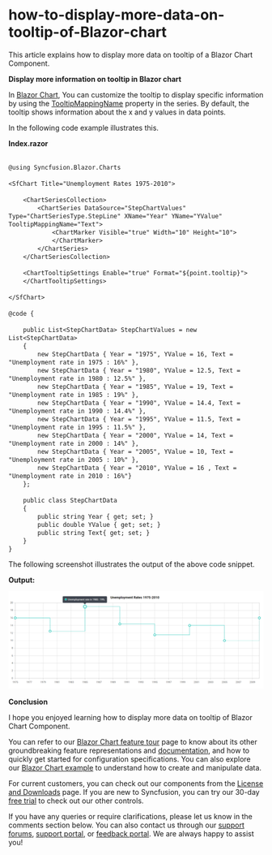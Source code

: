 # how-to-display-more-data-on-tooltip-of-Blazor-chart

This article explains how to display more data on tooltip of a Blazor Chart Component.

**Display more information on tooltip in Blazor chart**

In [Blazor Chart](https://www.syncfusion.com/blazor-components/blazor-charts), You can customize the tooltip  to display specific information by using the [TooltipMappingName](https://help.syncfusion.com/cr/blazor/Syncfusion.Blazor.Charts.ChartSeries.html#Syncfusion_Blazor_Charts_ChartSeries_TooltipMappingName) property in the series. By default, the tooltip shows information about the x and y values in data points.

In the following code example illustrates this. 

**Index.razor**

```cshtml

@using Syncfusion.Blazor.Charts

<SfChart Title="Unemployment Rates 1975-2010">

    <ChartSeriesCollection>
        <ChartSeries DataSource="StepChartValues" Type="ChartSeriesType.StepLine" XName="Year" YName="YValue" TooltipMappingName="Text">
            <ChartMarker Visible="true" Width="10" Height="10">
            </ChartMarker>
        </ChartSeries>
    </ChartSeriesCollection>

    <ChartTooltipSettings Enable="true" Format="${point.tooltip}">        
    </ChartTooltipSettings>

</SfChart>

@code {

    public List<StepChartData> StepChartValues = new List<StepChartData>
    {
        new StepChartData { Year = "1975", YValue = 16, Text = "Unemployment rate in 1975 : 16%" },
        new StepChartData { Year = "1980", YValue = 12.5, Text = "Unemployment rate in 1980 : 12.5%" },
        new StepChartData { Year = "1985", YValue = 19, Text = "Unemployment rate in 1985 : 19%" },
        new StepChartData { Year = "1990", YValue = 14.4, Text = "Unemployment rate in 1990 : 14.4%" },
        new StepChartData { Year = "1995", YValue = 11.5, Text = "Unemployment rate in 1995 : 11.5%" },
        new StepChartData { Year = "2000", YValue = 14, Text = "Unemployment rate in 2000 : 14%" },
        new StepChartData { Year = "2005", YValue = 10, Text = "Unemployment rate in 2005 : 10%" },
        new StepChartData { Year = "2010", YValue = 16 , Text = "Unemployment rate in 2010 : 16%"}
    };

    public class StepChartData
    {
        public string Year { get; set; }
        public double YValue { get; set; }
        public string Text{ get; set; }
    }
}

```

The following screenshot illustrates the output of the above code snippet.

**Output:**

![](/tooltip-template.png)

**Conclusion**

I hope you enjoyed learning how to display more data on tooltip of Blazor Chart Component.

You can refer to our [Blazor Chart feature tour](https://www.syncfusion.com/blazor-components/blazor-charts) page to know about its other groundbreaking feature representations and [documentation](https://blazor.syncfusion.com/documentation/chart/getting-started), and how to quickly get started for configuration specifications. You can also explore our [Blazor Chart example](https://blazor.syncfusion.com/demos/chart/line?theme=bootstrap5) to understand how to create and manipulate data.

For current customers, you can check out our components from the [License and Downloads](https://www.syncfusion.com/sales/teamlicense) page. If you are new to Syncfusion, you can try our 30-day [free trial](https://www.syncfusion.com/downloads/blazor) to check out our other controls.

If you have any queries or require clarifications, please let us know in the comments section below. You can also contact us through our [support forums](https://www.syncfusion.com/forums), [support portal](https://support.syncfusion.com/create), or [feedback portal](https://www.syncfusion.com/feedback/blazor-components?control=charts). We are always happy to assist you!